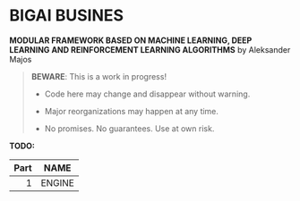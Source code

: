 # BIGAI BUSINES

**MODULAR FRAMEWORK BASED ON MACHINE LEARNING, DEEP LEARNING AND REINFORCEMENT LEARNING ALGORITHMS** by Aleksander Majos

> **BEWARE**: This is a work in progress!
>
> * Code here may change and disappear without warning.
>
> * Major reorganizations may happen at any time.
>
> * No promises. No guarantees. Use at own risk.

**TODO:**

Part|  NAME  
---:|:------:
1| ENGINE |1
